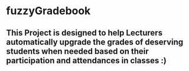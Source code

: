 # fuzzyGradebook
## This Project is designed to help Lecturers automatically upgrade the grades of deserving students when needed based on their participation and attendances in classes :)
